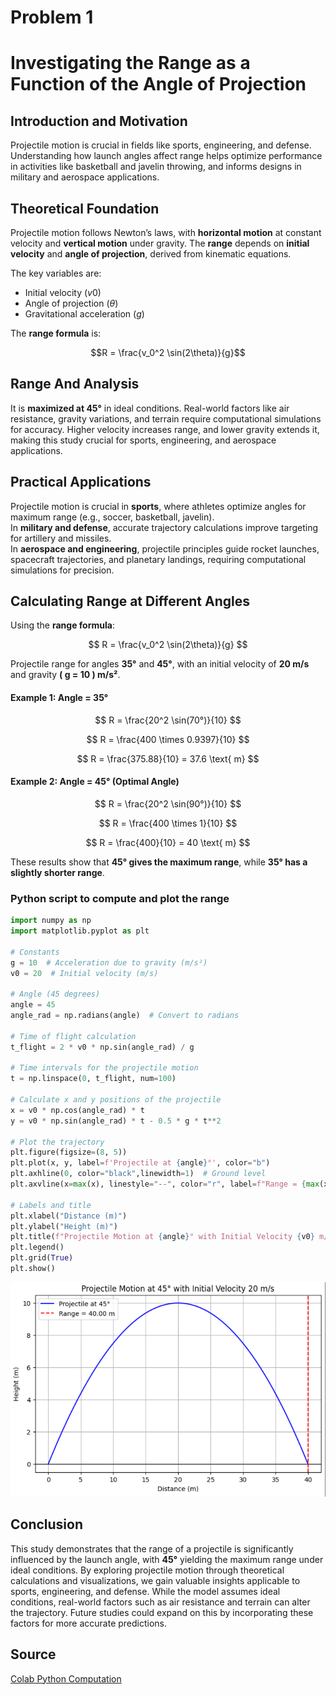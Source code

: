 # Problem 1
# Investigating the Range as a Function of the Angle of Projection


## Introduction and Motivation

Projectile motion is crucial in fields like sports, engineering, and defense. Understanding how launch angles affect range helps optimize performance in activities like basketball and javelin throwing, and informs designs in military and aerospace applications.

## Theoretical Foundation  

 Projectile motion follows Newton’s laws, with **horizontal motion** at constant velocity and **vertical motion** under gravity. The **range** depends on **initial velocity** and **angle of projection**, derived from kinematic equations.

 The key variables are: 
 
 * Initial velocity ($v0$)
 * Angle of projection ($θ$)
 * Gravitational acceleration ($g$)

The **range formula** is: 

$$R = \frac{v_0^2 \sin(2\theta)}{g}$$

## Range And Analysis
It is **maximized at 45°** in ideal conditions. Real-world factors like air resistance, gravity variations, and terrain require computational simulations for accuracy. Higher velocity increases range, and lower gravity extends it, making this study crucial for sports, engineering, and aerospace applications.

## Practical Applications  

Projectile motion is crucial in **sports**, where athletes optimize angles for maximum range (e.g., soccer, basketball, javelin).  
In **military and defense**, accurate trajectory calculations improve targeting for artillery and missiles.  
In **aerospace and engineering**, projectile principles guide rocket launches, spacecraft trajectories, and planetary landings, requiring computational simulations for precision.  



## Calculating Range at Different Angles  

Using the **range formula**:  

$$
R = \frac{v_0^2 \sin(2\theta)}{g}
$$

Projectile range for angles **35°** and **45°**, with an initial velocity of **20 m/s** and gravity **\( g = 10 \) m/s²**.  

#### Example 1: **Angle = 35°**  

$$
R = \frac{20^2 \sin(70°)}{10}
$$

$$
R = \frac{400 \times 0.9397}{10}
$$

$$
R = \frac{375.88}{10} = 37.6 \text{ m}
$$

#### Example 2: **Angle = 45°** (Optimal Angle)  

$$
R = \frac{20^2 \sin(90°)}{10}
$$

$$
R = \frac{400 \times 1}{10}
$$

$$
R = \frac{400}{10} = 40 \text{ m}
$$

These results show that **45° gives the maximum range**, while **35° has a slightly shorter range**.


### Python script to compute and plot the range 

```python
import numpy as np
import matplotlib.pyplot as plt

# Constants
g = 10  # Acceleration due to gravity (m/s²)
v0 = 20  # Initial velocity (m/s)

# Angle (45 degrees)
angle = 45
angle_rad = np.radians(angle)  # Convert to radians

# Time of flight calculation
t_flight = 2 * v0 * np.sin(angle_rad) / g

# Time intervals for the projectile motion
t = np.linspace(0, t_flight, num=100)

# Calculate x and y positions of the projectile
x = v0 * np.cos(angle_rad) * t
y = v0 * np.sin(angle_rad) * t - 0.5 * g * t**2

# Plot the trajectory
plt.figure(figsize=(8, 5))
plt.plot(x, y, label=f'Projectile at {angle}°', color="b")
plt.axhline(0, color="black",linewidth=1)  # Ground level
plt.axvline(x=max(x), linestyle="--", color="r", label=f"Range = {max(x):.2f} m")

# Labels and title
plt.xlabel("Distance (m)")
plt.ylabel("Height (m)")
plt.title(f"Projectile Motion at {angle}° with Initial Velocity {v0} m/s")
plt.legend()
plt.grid(True)
plt.show()
```
![alt text](image-2.png)

## Conclusion

This study demonstrates that the range of a projectile is significantly influenced by the launch angle, with **45°** yielding the maximum range under ideal conditions. By exploring projectile motion through theoretical calculations and visualizations, we gain valuable insights applicable to sports, engineering, and defense. While the model assumes ideal conditions, real-world factors such as air resistance and terrain can alter the trajectory. Future studies could expand on this by incorporating these factors for more accurate predictions.

## Source
[Colab Python Computation](https://colab.research.google.com/drive/1tRIRwlVz-um7t8zBhD_DcY86myED9WIK?usp=sharing)

